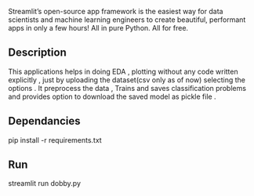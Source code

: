 Streamlit’s open-source app framework is the easiest way for data scientists and machine learning engineers to create beautiful, performant apps in only a few hours!  All in pure Python. All for free.

## Description
This applications helps in doing EDA , plotting  without any code written explicitly , just by uploading the dataset(csv only as of now) selecting the options .
It preprocess the data , Trains and saves classification problems and provides option to download the saved model as pickle file . 

## Dependancies

pip install -r requirements.txt

## Run
streamlit run dobby.py
